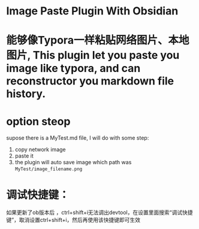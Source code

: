 # Image Paste Plugin With Obsidian

# 能够像Typora一样粘贴网络图片、本地图片, This plugin let you paste you image like typora, and can reconstructor you markdown file history.
# option steop
supose there is a MyTest.md file, I will do with some step:
1. copy network image
2. paste it
3. the plugin will auto save image which path was `MyTest/image_filename.png`

# 调试快捷键：
如果更新了ob版本后 ，ctrl+shift+i无法调出devtool，在设置里面搜索“调试快捷键”，取消设置ctrl+shift+i，然后再使用该快捷键即可生效

# 
